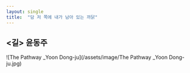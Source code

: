 ```yaml
---
layout: single
title:  "담 저 쪽에 내가 남아 있는 까닭"
---
```


## <길> 윤동주

![The Pathway _Yoon Dong-ju](/assets/image/The Pathway _Yoon Dong-ju.jpg)
 

